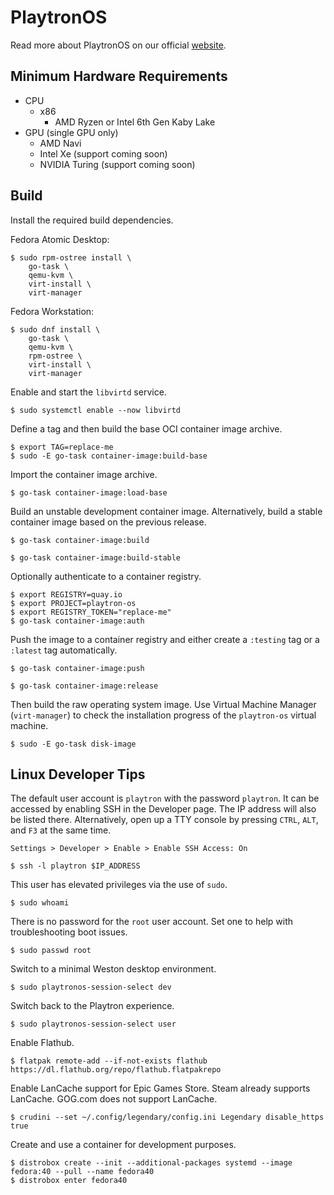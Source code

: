 # PlaytronOS

Read more about PlaytronOS on our official [website](https://www.playtron.one/).

## Minimum Hardware Requirements

- CPU
    - x86
        - AMD Ryzen or Intel 6th Gen Kaby Lake
- GPU (single GPU only)
    - AMD Navi
    - Intel Xe (support coming soon)
    - NVIDIA Turing (support coming soon)

## Build

Install the required build dependencies.

Fedora Atomic Desktop:

```
$ sudo rpm-ostree install \
    go-task \
    qemu-kvm \
    virt-install \
    virt-manager
```

Fedora Workstation:

```
$ sudo dnf install \
    go-task \
    qemu-kvm \
    rpm-ostree \
    virt-install \
    virt-manager
```

Enable and start the `libvirtd` service.

```
$ sudo systemctl enable --now libvirtd
```

Define a tag and then build the base OCI container image archive.

```
$ export TAG=replace-me
$ sudo -E go-task container-image:build-base
```

Import the container image archive.

```
$ go-task container-image:load-base
```

Build an unstable development container image. Alternatively, build a stable container image based on the previous release.

```
$ go-task container-image:build
```

```
$ go-task container-image:build-stable
```

Optionally authenticate to a container registry.

```
$ export REGISTRY=quay.io
$ export PROJECT=playtron-os
$ export REGISTRY_TOKEN="replace-me"
$ go-task container-image:auth
```

Push the image to a container registry and either create a `:testing` tag or a `:latest` tag automatically.

```
$ go-task container-image:push
```

```
$ go-task container-image:release
```

Then build the raw operating system image. Use Virtual Machine Manager (`virt-manager`) to check the installation progress of the `playtron-os` virtual machine.

```
$ sudo -E go-task disk-image
```

## Linux Developer Tips

The default user account is `playtron` with the password `playtron`. It can be accessed by enabling SSH in the Developer page. The IP address will also be listed there. Alternatively, open up a TTY console by pressing `CTRL`, `ALT`, and `F3` at the same time.

```
Settings > Developer > Enable > Enable SSH Access: On
```

```
$ ssh -l playtron $IP_ADDRESS
```

This user has elevated privileges via the use of `sudo`.

```
$ sudo whoami
```

There is no password for the `root` user account. Set one to help with troubleshooting boot issues.

```
$ sudo passwd root
```

Switch to a minimal Weston desktop environment.

```
$ sudo playtronos-session-select dev
```

Switch back to the Playtron experience.

```
$ sudo playtronos-session-select user
```

Enable Flathub.

```
$ flatpak remote-add --if-not-exists flathub https://dl.flathub.org/repo/flathub.flatpakrepo
```

Enable LanCache support for Epic Games Store. Steam already supports LanCache. GOG.com does not support LanCache.

```
$ crudini --set ~/.config/legendary/config.ini Legendary disable_https true
```

Create and use a container for development purposes.

```
$ distrobox create --init --additional-packages systemd --image fedora:40 --pull --name fedora40
$ distrobox enter fedora40
```

